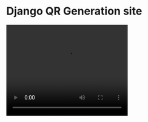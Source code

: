 # Django QR Generation site
<video src="https://github.com/muradaliyev88/qr_code_generate/blob/main/simplescreenrecorder-2024-04-19_23.52.54.mp4" width="320" height="240" controls></video>

